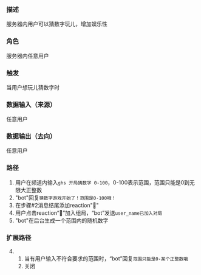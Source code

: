 ### 描述

服务器内用户可以猜数字玩儿，增加娱乐性

### 角色

服务器内任意用户

### 触发

当用户想玩儿猜数字时

### 数据输入（来源）

任意用户

### 数据输出（去向）

任意用户

### 路径

1. 用户在频道内输入```ghs 开局猜数字 0-100```，0-100表示范围，范围只能是0到无限大正整数
2. "bot"回复```猜数字游戏开始了！范围是0-100哦！```
3. 在步骤#2消息结尾添加reaction"🔢"
4. 用户点击reaction“🔢”加入组局，“bot”发送```user_name已加入对局```
5. "bot"在后台生成一个范围内的随机数字

### 扩展路径

4. 1. 当有用户输入不符合要求的范围时，“bot”回复```范围只能是0-某个正整数哦```
   2. 关闭
